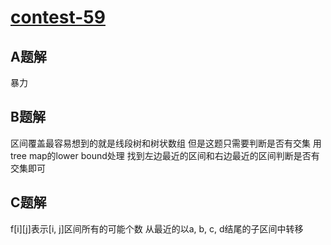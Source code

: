 # [contest-59](https://leetcode.com/contest/weekly-contest-59)
## A题解
暴力

## B题解
区间覆盖最容易想到的就是线段树和树状数组
但是这题只需要判断是否有交集
用tree map的lower bound处理
找到左边最近的区间和右边最近的区间判断是否有交集即可
## C题解
f[i][j]表示[i, j]区间所有的可能个数 从最近的以a, b, c, d结尾的子区间中转移